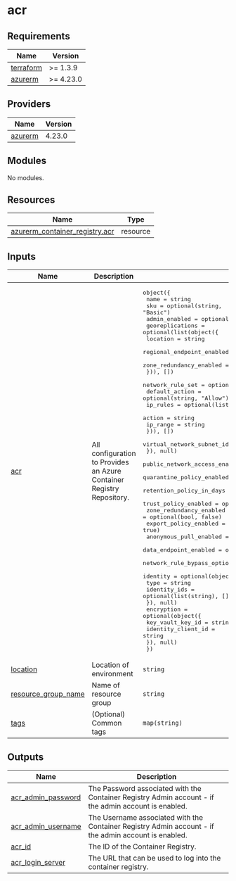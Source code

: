# acr

<!-- BEGINNING OF PRE-COMMIT-TERRAFORM DOCS HOOK -->
## Requirements

| Name | Version |
|------|---------|
| <a name="requirement_terraform"></a> [terraform](#requirement\_terraform) | >= 1.3.9 |
| <a name="requirement_azurerm"></a> [azurerm](#requirement\_azurerm) | >= 4.23.0 |

## Providers

| Name | Version |
|------|---------|
| <a name="provider_azurerm"></a> [azurerm](#provider\_azurerm) | 4.23.0 |

## Modules

No modules.

## Resources

| Name | Type |
|------|------|
| [azurerm_container_registry.acr](https://registry.terraform.io/providers/hashicorp/azurerm/latest/docs/resources/container_registry) | resource |

## Inputs

| Name | Description | Type | Default | Required |
|------|-------------|------|---------|:--------:|
| <a name="input_acr"></a> [acr](#input\_acr) | All configuration to Provides an Azure Container Registry Repository. | <pre>object({<br>    name          = string<br>    sku           = optional(string, "Basic")<br>    admin_enabled = optional(bool, false)<br>    georeplications = optional(list(object({<br>      location                  = string<br>      regional_endpoint_enabled = optional(bool, null)<br>      zone_redundancy_enabled   = optional(bool, false)<br>    })), [])<br>    network_rule_set = optional(object({<br>      default_action = optional(string, "Allow")<br>      ip_rules = optional(list(object({<br>        action   = string<br>        ip_range = string<br>      })), [])<br>      virtual_network_subnet_id = optional(string, null)<br>    }), null)<br>    public_network_access_enabled = optional(bool, true)<br>    quarantine_policy_enabled     = optional(bool, null)<br>    retention_policy_in_days      = optional(number, null)<br>    trust_policy_enabled          = optional(bool, false)<br>    zone_redundancy_enabled       = optional(bool, false)<br>    export_policy_enabled         = optional(bool, true)<br>    anonymous_pull_enabled        = optional(bool, null)<br>    data_endpoint_enabled         = optional(bool, null)<br>    network_rule_bypass_option    = optional(string, "AzureServices")<br>    identity = optional(object({<br>      type         = string<br>      identity_ids = optional(list(string), [])<br>    }), null)<br>    encryption = optional(object({<br>      key_vault_key_id   = string<br>      identity_client_id = string<br>    }), null)<br>  })</pre> | n/a | yes |
| <a name="input_location"></a> [location](#input\_location) | Location of environment | `string` | n/a | yes |
| <a name="input_resource_group_name"></a> [resource\_group\_name](#input\_resource\_group\_name) | Name of resource group | `string` | n/a | yes |
| <a name="input_tags"></a> [tags](#input\_tags) | (Optional) Common tags | `map(string)` | `null` | no |

## Outputs

| Name | Description |
|------|-------------|
| <a name="output_acr_admin_password"></a> [acr\_admin\_password](#output\_acr\_admin\_password) | The Password associated with the Container Registry Admin account - if the admin account is enabled. |
| <a name="output_acr_admin_username"></a> [acr\_admin\_username](#output\_acr\_admin\_username) | The Username associated with the Container Registry Admin account - if the admin account is enabled. |
| <a name="output_acr_id"></a> [acr\_id](#output\_acr\_id) | The ID of the Container Registry. |
| <a name="output_acr_login_server"></a> [acr\_login\_server](#output\_acr\_login\_server) | The URL that can be used to log into the container registry. |
<!-- END OF PRE-COMMIT-TERRAFORM DOCS HOOK -->
